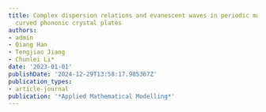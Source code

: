 ```yaml
---
title: Complex dispersion relations and evanescent waves in periodic magneto-electro
  curved phononic crystal plates
authors:
- admin
- Qiang Han
- Tengjiao Jiang
- Chunlei Li*
date: '2023-01-01'
publishDate: '2024-12-29T13:58:17.985367Z'
publication_types:
- article-journal
publication: '*Applied Mathematical Modelling*'
---
```

